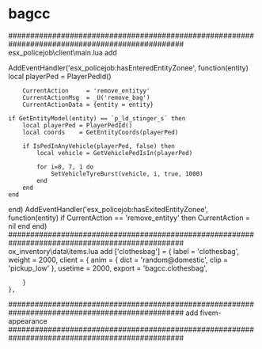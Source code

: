 # bagcc
################################################################################################
esx_policejob\client\main.lua add 
 
AddEventHandler('esx_policejob:hasEnteredEntityZonee', function(entity)
	local playerPed = PlayerPedId()

 		CurrentAction     = 'remove_entityy'
		CurrentActionMsg  = _U('remove_bag')
		CurrentActionData = {entity = entity}
 
	if GetEntityModel(entity) == `p_ld_stinger_s` then
		local playerPed = PlayerPedId()
		local coords    = GetEntityCoords(playerPed)

		if IsPedInAnyVehicle(playerPed, false) then
			local vehicle = GetVehiclePedIsIn(playerPed)

			for i=0, 7, 1 do
				SetVehicleTyreBurst(vehicle, i, true, 1000)
			end
		end
	end
end)
AddEventHandler('esx_policejob:hasExitedEntityZonee', function(entity)
	if CurrentAction == 'remove_entityy' then
		CurrentAction = nil
	end
end)
################################################################################################
ox_inventory\data\items.lua
add
	['clothesbag'] = {
		label = 'clothesbag',
		weight = 2000,
		client = {
			anim = { dict = 'random@domestic', clip = 'pickup_low' },
            usetime = 2000,
			export = 'bagcc.clothesbag',
		 
		}
	},
################################################################################################
add fivem-appearance	
################################################################################################
	
	
